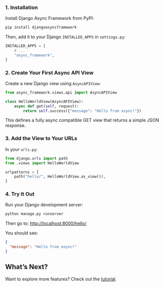 ### 1. Installation

Install Django Async Framework from PyPI:

```bash
pip install djangoasyncframework
```

Then, add it to your Django `INSTALLED_APPS` in `settings.py`:

```python
INSTALLED_APPS = [
    # ...
    "async_framework",
]
```

### 2. Create Your First Async API View

Create a new Django view using `AsyncAPIView`:

```python
from async_framework.views.api import AsyncAPIView

class HelloWorldView(AsyncAPIView):
    async def get(self, request):
        return self.success({"message": "Hello from async!"})
```

This defines a fully async compatible GET view that returns a simple JSON response.

### 3. Add the View to Your URLs

In your `urls.py`:

```python
from django.urls import path
from .views import HelloWorldView

urlpatterns = [
    path("hello/", HelloWorldView.as_view()),
]
```

### 4. Try It Out

Run your Django development server:

```bash
python manage.py runserver
```

Then go to: [http://localhost:8000/hello/](http://localhost:8000/hello/)

You should see:

```json
{
  "message": "Hello from async!"
}
```

## What’s Next?

Want to explore more features? Check out the [tutorial](tutorial/asyncview.md).